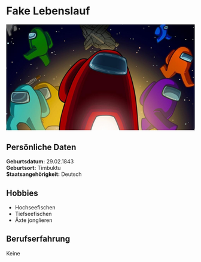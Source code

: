 # Fake Lebenslauf  

![red kinda sus](foto.jpg "Red kinda sus!")

## Persönliche Daten  
__Geburtsdatum:__ 29.02.1843  
__Geburtsort:__ Timbuktu  
__Staatsangehörigkeit:__ Deutsch  

## Hobbies  
- Hochseefischen
- Tiefseefischen
- Äxte jonglieren

## Berufserfahrung
Keine
